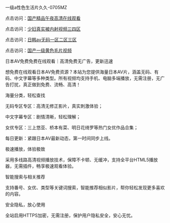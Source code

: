 
一级a性色生活片久久-0705MZ


点击访问：<a href="https://cfad.pages.dev/">国产精品午夜高清在线观看</a>

点击访问：<a href="https://bsdf-5f5.pages.dev/">少妇真实被内射视频三四区</a>

点击访问：<a href="https://vassv.pages.dev/">日韩av无码一区二区三区</a>

点击访问：<a href="https://gfd-5xg.pages.dev/">国产一级黄色毛片视频</a>




日本AV免费免费在线观看｜高清免费无广告，更新迅速

想免费在线观看日本AV免费资源？本站为您提供海量日本AV片，涵盖无码、有码、中文字幕等多种类型。所有视频均支持手机、电脑多端播放，无需注册，无广告打扰，真正做到免费、流畅、高清！

海量分类，轻松查找

无码专区专区：高清无修正影片，真实刺激体验；

中文字幕专区：剧情清晰，轻松理解；

女优专区：三上悠亚、桥本有菜、明日花绮罗等热门女优作品合集；

每日更新：紧跟日本AV最新动态，第一时间同步上线。

极速播放，体验极致

采用多线路高清视频播放技术，保障不卡顿、无缓冲，支持全平台HTML5播放器，无需插件，畅享极速观看体验。

智能搜索与相关推荐

支持番号、女优、类型等关键词搜索，智能推荐相似影片，帮你轻松发现更多喜欢的内容。

安全隐私，放心使用

全站启用HTTPS加密，无需注册，保护用户隐私安全，安心无忧。







<span style="display:none;">[Canonical link]( https://github.com/six20250705/six10 ）</span>
